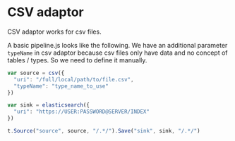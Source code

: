 # CSV adaptor

CSV adaptor works for csv files.

A basic pipeline.js looks like the following.
We have an additional parameter `typeName` in csv adaptor because csv files only have data and no concept of tables / types. 
So we need to define it manually.

```js
var source = csv({
  "uri": "/full/local/path/to/file.csv",
  "typeName": "type_name_to_use"
})

var sink = elasticsearch({
  "uri": "https://USER:PASSWORD@SERVER/INDEX"
})

t.Source("source", source, "/.*/").Save("sink", sink, "/.*/")
```
